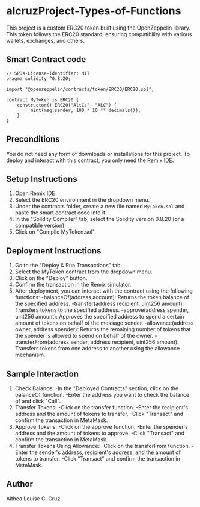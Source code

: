 # alcruzProject-Types-of-Functions
This project is a custom ERC20 token built using the OpenZeppelin library. This token follows the ERC20 standard, ensuring compatibility with various wallets, exchanges, and others.

## Smart Contract code
```Solidity
// SPDX-License-Identifier: MIT
pragma solidity ^0.8.20;

import "@openzeppelin/contracts/token/ERC20/ERC20.sol";

contract MyToken is ERC20 {
    constructor() ERC20("AltCz", "ALC") {
        _mint(msg.sender, 100 * 10 ** decimals());
    }
}
```

## Preconditions
You do not need any form of downloads or installations for this project. To deploy and interact with this contract, you only need the [Remix IDE](https://remix.ethereum.org/#lang=en&optimize=false&runs=200&evmVersion=null&version=soljson-v0.8.26+commit.8a97fa7a.js).

## Setup Instructions
1. Open Remix IDE
2. Select the ERC20 environment in the dropdown menu.
3. Under the contracts folder, create a new file named `MyToken.sol` and paste the smart contract code into it.
4. In the "Solidity Compiler" tab, select the Solidity version 0.8.20 (or a compatible version).
5. Click on "Compile MyToken.sol".

## Deployment Instructions
1. Go to the "Deploy & Run Transactions" tab.
2. Select the MyToken contract from the dropdown menu.
3. Click on the "Deploy" button.
4. Confirm the transaction in the Remix simulator.
5. After deployment, you can interact with the contract using the following functions:
-balanceOf(address account): Returns the token balance of the specified address.
-transfer(address recipient, uint256 amount): Transfers tokens to the specified address.
-approve(address spender, uint256 amount): Approves the specified address to spend a certain amount of tokens on behalf of the message sender.
-allowance(address owner, address spender): Returns the remaining number of tokens that the spender is allowed to spend on behalf of the owner.
-transferFrom(address sender, address recipient, uint256 amount): Transfers tokens from one address to another using the allowance mechanism.

## Sample Interaction
1. Check Balance:
-In the "Deployed Contracts" section, click on the balanceOf function.
-Enter the address you want to check the balance of and click "Call".
2. Transfer Tokens:
-Click on the transfer function.
-Enter the recipient's address and the amount of tokens to transfer.
-Click "Transact" and confirm the transaction in MetaMask.
3. Approve Tokens:
-Click on the approve function.
-Enter the spender's address and the amount of tokens to approve.
-Click "Transact" and confirm the transaction in MetaMask.
4. Transfer Tokens Using Allowance:
-Click on the transferFrom function.
-Enter the sender's address, recipient's address, and the amount of tokens to transfer.
-Click "Transact" and confirm the transaction in MetaMask.

## Author
Althea Louise C. Cruz

